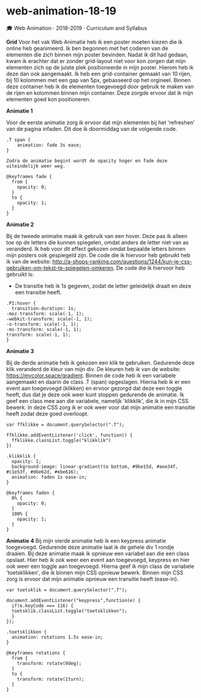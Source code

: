 # web-animation-18-19
🎓 Web Animation · 2018-2019 · Curriculum and Syllabus 

**Grid**
Voor het vak Web Animatie heb ik een poster moeten kiezen die ik online heb geanimeerd. Ik ben begonnen met het coderen van
de elementen die zich binnen mijn poster bevinden. Nadat ik dit had gedaan, kwam ik erachter dat er zonder grid-layout niet 
voor kon zorgen dat mijn elementen zich op de juiste plek positioneerde in mijn poster. Hierom heb ik deze dan ook aangemaakt. 
Ik heb een grid-container gemaakt van 10 rijen, bij 10 kolommen met een gap van 5px, gebasseerd op het orgineel. Binnen deze
container heb ik de elementen toegevoegd door gebruik te maken van de rijen en kolommen binnen mijn container. Deze zorgde ervoor
dat ik mijn elementen goed kon positioneren. 

**Animatie 1**

Voor de eerste animatie zorg ik ervoor dat mijn elementen bij het 'refreshen' van de pagina infaden. Dit doe ik doormiddag van de
volgende code. 

```
.T span {
    animation: fade 3s ease;
}

Zodra de animatie begint wordt de opacity hoger en fade deze uiteindelijk weer weg.

@keyframes fade {
  from {
    opacity: 0;
  }
  to {
    opacity: 1;
  }
}
```

**Animatie 2**

Bij de tweede animatie maak ik gebruik van een hover. Deze pas ik alleen toe op de letters die kunnen spiegelen, omdat anders de
letter niet van as veranderd. Ik heb voor dit effect gekozen omdat bepaalde letters binnen mijn posters ook gespiegeld zijn. De
code die ik hiervoor heb gebruikt heb ik van de website: http://a-shops-ranking.com/questions/1244/kun-je-css-gebruiken-om-tekst-te-spiegelen-omkeren.
De code die ik hiervoor heb gebruikt is: 
* De transitie heb ik 1s gegeven, zodat de letter geleidelijk draait en deze een transitie heeft. 

```
.P1:hover {
  transition-duration: 1s;  
-moz-transform: scale(-1, 1);
-webkit-transform: scale(-1, 1);
-o-transform: scale(-1, 1);
-ms-transform: scale(-1, 1);
transform: scale(-1, 1);
}
```

**Animatie 3**

Bij de derde animatie heb ik gekozen een klik te gebruiken. Gedurende deze klik veranderd de kleur van mijn div. De kleuren heb
ik van de website: https://mycolor.space/gradient. Binnen de code heb ik een variabele aangemaakt en daarin de class .T (span)
opgeslagen. Hierna heb ik er een event aan toegevoegd (klikken) en ervoor gezorgd dat deze een toggle heeft, dus dat je deze 
ook weer kunt stoppen gedurende de animatie. Ik geef een class mee aan die variabele, namelijk 'klikklik', die ik in mijn CSS 
bewerk. In deze CSS zorg ik er ook weer voor dat mijn animatie een transitie heeft zodat deze goed overloopt. 

```
var ffklikke = document.querySelector(".T");

ffklikke.addEventListener('click', function() {
  ffklikke.classList.toggle("klikklik")
})

.klikklik {
  opacity: 1;
  background-image: linear-gradient(to bottom, #9be15d, #aee34f, #c1e53f, #d6e62d, #ebe616);
  animation: faden 1s ease-in;
}

@keyframes faden {
  0% {
    opacity: 0;
  }
  100% {
    opacity: 1;
  }
}
```

**Animatie 4**
Bij mijn vierde animatie heb ik een keypress animatie toegevoegd. Gedurende deze animatie laat ik de gehele div 1 rondje draaien. 
Bij deze animatie maak ik opnieuw een variabel aan die een class opslaat. Hier heb ik ook weer een event aan toegevoegd, keypress 
en hier ook weer een toggle aan toegevoegd. Hierna geef ik mijn class de variabele 'toetsklikken', die ik binnen mijn CSS opnieuw
bewerk. Binnen mijn CSS zorg is ervoor dat mijn animatie opnieuw een transitie heeft (ease-in). 

```
var toetsklik = document.querySelector(".T");

document.addEventListener("keypress",function(e) {
  if(e.keyCode === 116) {
  toetsklik.classList.toggle("toetsklikken");
  }
});

.toetsklikken {
  animation: rotations 1.5s ease-in;
}

@keyframes rotations {
  from {
    transform: rotate(0deg);
  }
  to {
    transform: rotate(1turn);
  }
}
```

